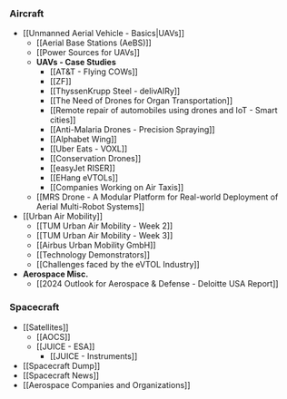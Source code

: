 ### Aircraft
- [[Unmanned Aerial Vehicle - Basics|UAVs]]
	- [[Aerial Base Stations (AeBS)]]
	- [[Power Sources for UAVs]]
	- **UAVs - Case Studies**
		- [[AT&T - Flying COWs]]
		- [[ZF]]
		- [[ThyssenKrupp Steel - delivAIRy]]
		- [[The Need of Drones for Organ Transportation]]
		- [[Remote repair of automobiles using drones and IoT - Smart cities]]
		- [[Anti-Malaria Drones - Precision Spraying]]
		- [[Alphabet Wing]]
		- [[Uber Eats - VOXL]]
		- [[Conservation Drones]]
		- [[easyJet RISER]]
		- [[EHang eVTOLs]]
		- [[Companies Working on Air Taxis]]
	- [[MRS Drone - A Modular Platform for Real-world Deployment of Aerial Multi-Robot Systems]]
- [[Urban Air Mobility]]
	- [[TUM Urban Air Mobility - Week 2]]
	- [[TUM Urban Air Mobility - Week 3]]
	- [[Airbus Urban Mobility GmbH]]
	- [[Technology Demonstrators]]
	- [[Challenges faced by the eVTOL Industry]]
- **Aerospace Misc.**
	- [[2024 Outlook for Aerospace & Defense - Deloitte USA Report]]

### Spacecraft
- [[Satellites]]
	- [[AOCS]]
	- [[JUICE - ESA]]
		- [[JUICE - Instruments]]
- [[Spacecraft Dump]]
- [[Spacecraft News]]
- [[Aerospace Companies and Organizations]]




